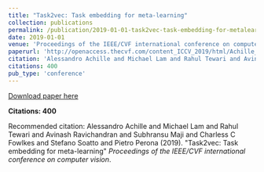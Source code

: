 ```yaml
---
title: "Task2vec: Task embedding for meta-learning"
collection: publications
permalink: /publication/2019-01-01-task2vec-task-embedding-for-metalearning
date: 2019-01-01
venue: 'Proceedings of the IEEE/CVF international conference on computer vision'
paperurl: 'http://openaccess.thecvf.com/content_ICCV_2019/html/Achille_Task2Vec_Task_Embedding_for_Meta-Learning_ICCV_2019_paper.html'
citation: 'Alessandro Achille and Michael Lam and Rahul Tewari and Avinash Ravichandran and Subhransu Maji and Charless C Fowlkes and Stefano Soatto and Pietro Perona (2019). &quot;Task2vec: Task embedding for meta-learning&quot; <i>Proceedings of the IEEE/CVF international conference on computer vision</i>.'
citations: 400
pub_type: 'conference'
---
```


<a href='http://openaccess.thecvf.com/content_ICCV_2019/html/Achille_Task2Vec_Task_Embedding_for_Meta-Learning_ICCV_2019_paper.html'>Download paper here</a>

**Citations: 400**

Recommended citation: Alessandro Achille and Michael Lam and Rahul Tewari and Avinash Ravichandran and Subhransu Maji and Charless C Fowlkes and Stefano Soatto and Pietro Perona (2019). "Task2vec: Task embedding for meta-learning" <i>Proceedings of the IEEE/CVF international conference on computer vision</i>.